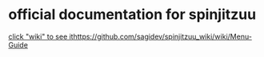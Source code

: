 # official documentation for spinjitzuu
[click "wiki" to see it](https://github.com/sagidev/spinjitzuu_wiki/wiki/Menu-Guide)https://github.com/sagidev/spinjitzuu_wiki/wiki/Menu-Guide
